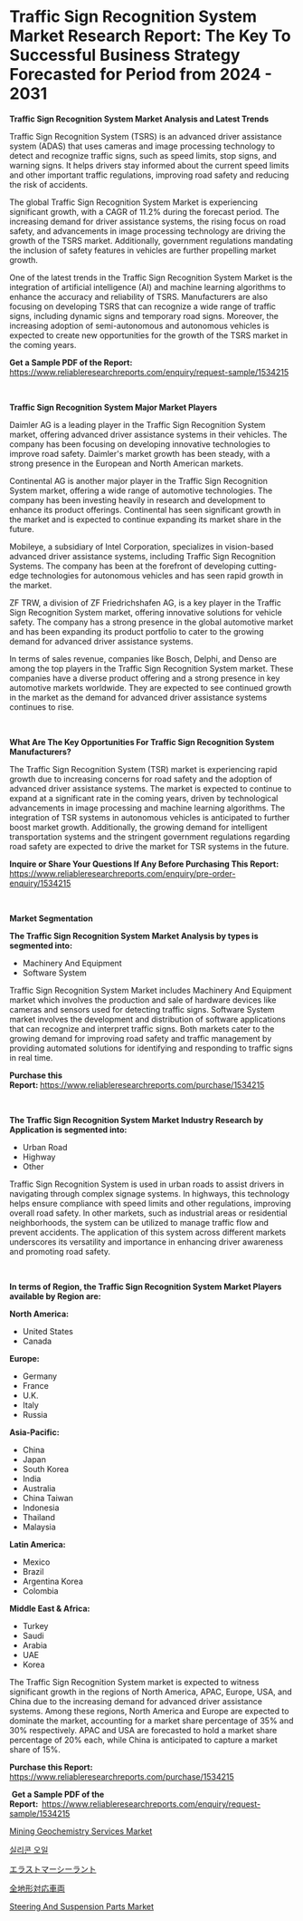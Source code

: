 <p><h1>Traffic Sign Recognition System Market Research Report: The Key To Successful Business Strategy Forecasted for Period from 2024 - 2031</h1></p><p><strong>Traffic Sign Recognition System Market Analysis and Latest Trends</strong></p>
<p><p>Traffic Sign Recognition System (TSRS) is an advanced driver assistance system (ADAS) that uses cameras and image processing technology to detect and recognize traffic signs, such as speed limits, stop signs, and warning signs. It helps drivers stay informed about the current speed limits and other important traffic regulations, improving road safety and reducing the risk of accidents.</p><p>The global Traffic Sign Recognition System Market is experiencing significant growth, with a CAGR of 11.2% during the forecast period. The increasing demand for driver assistance systems, the rising focus on road safety, and advancements in image processing technology are driving the growth of the TSRS market. Additionally, government regulations mandating the inclusion of safety features in vehicles are further propelling market growth.</p><p>One of the latest trends in the Traffic Sign Recognition System Market is the integration of artificial intelligence (AI) and machine learning algorithms to enhance the accuracy and reliability of TSRS. Manufacturers are also focusing on developing TSRS that can recognize a wide range of traffic signs, including dynamic signs and temporary road signs. Moreover, the increasing adoption of semi-autonomous and autonomous vehicles is expected to create new opportunities for the growth of the TSRS market in the coming years.</p></p>
<p><strong>Get a Sample PDF of the Report:&nbsp;</strong> <a href="https://www.reliableresearchreports.com/enquiry/request-sample/1534215">https://www.reliableresearchreports.com/enquiry/request-sample/1534215</a></p>
<p>&nbsp;</p>
<p><strong>Traffic Sign Recognition System Major Market Players</strong></p>
<p><p>Daimler AG is a leading player in the Traffic Sign Recognition System market, offering advanced driver assistance systems in their vehicles. The company has been focusing on developing innovative technologies to improve road safety. Daimler's market growth has been steady, with a strong presence in the European and North American markets.</p><p>Continental AG is another major player in the Traffic Sign Recognition System market, offering a wide range of automotive technologies. The company has been investing heavily in research and development to enhance its product offerings. Continental has seen significant growth in the market and is expected to continue expanding its market share in the future.</p><p>Mobileye, a subsidiary of Intel Corporation, specializes in vision-based advanced driver assistance systems, including Traffic Sign Recognition Systems. The company has been at the forefront of developing cutting-edge technologies for autonomous vehicles and has seen rapid growth in the market.</p><p>ZF TRW, a division of ZF Friedrichshafen AG, is a key player in the Traffic Sign Recognition System market, offering innovative solutions for vehicle safety. The company has a strong presence in the global automotive market and has been expanding its product portfolio to cater to the growing demand for advanced driver assistance systems.</p><p>In terms of sales revenue, companies like Bosch, Delphi, and Denso are among the top players in the Traffic Sign Recognition System market. These companies have a diverse product offering and a strong presence in key automotive markets worldwide. They are expected to see continued growth in the market as the demand for advanced driver assistance systems continues to rise.</p></p>
<p>&nbsp;</p>
<p><strong>What Are The Key Opportunities For Traffic Sign Recognition System Manufacturers?</strong></p>
<p><p>The Traffic Sign Recognition System (TSR) market is experiencing rapid growth due to increasing concerns for road safety and the adoption of advanced driver assistance systems. The market is expected to continue to expand at a significant rate in the coming years, driven by technological advancements in image processing and machine learning algorithms. The integration of TSR systems in autonomous vehicles is anticipated to further boost market growth. Additionally, the growing demand for intelligent transportation systems and the stringent government regulations regarding road safety are expected to drive the market for TSR systems in the future.</p></p>
<p><strong>Inquire or Share Your Questions If Any Before Purchasing This Report:</strong> <a href="https://www.reliableresearchreports.com/enquiry/pre-order-enquiry/1534215">https://www.reliableresearchreports.com/enquiry/pre-order-enquiry/1534215</a></p>
<p>&nbsp;</p>
<p><strong>Market Segmentation</strong></p>
<p><strong>The Traffic Sign Recognition System Market Analysis by types is segmented into:</strong></p>
<p><ul><li>Machinery And Equipment</li><li>Software System</li></ul></p>
<p><p>Traffic Sign Recognition System Market includes Machinery And Equipment market which involves the production and sale of hardware devices like cameras and sensors used for detecting traffic signs. Software System market involves the development and distribution of software applications that can recognize and interpret traffic signs. Both markets cater to the growing demand for improving road safety and traffic management by providing automated solutions for identifying and responding to traffic signs in real time.</p></p>
<p><strong>Purchase this Report:&nbsp;</strong><a href="https://www.reliableresearchreports.com/purchase/1534215">https://www.reliableresearchreports.com/purchase/1534215</a></p>
<p>&nbsp;</p>
<p><strong>The Traffic Sign Recognition System Market Industry Research by Application is segmented into:</strong></p>
<p><ul><li>Urban Road</li><li>Highway</li><li>Other</li></ul></p>
<p><p>Traffic Sign Recognition System is used in urban roads to assist drivers in navigating through complex signage systems. In highways, this technology helps ensure compliance with speed limits and other regulations, improving overall road safety. In other markets, such as industrial areas or residential neighborhoods, the system can be utilized to manage traffic flow and prevent accidents. The application of this system across different markets underscores its versatility and importance in enhancing driver awareness and promoting road safety.</p></p>
<p>&nbsp;</p>
<p><strong>In terms of Region, the Traffic Sign Recognition System Market Players available by Region are:</strong></p>
<p>
    <p> <strong> North America: </strong>
        <ul>
            <li>United States</li>
            <li>Canada</li>
        </ul>
        </p> 
    <p> <strong> Europe: </strong>
        <ul>
            <li>Germany</li>
            <li>France</li>
            <li>U.K.</li>
            <li>Italy</li>
            <li>Russia</li>
        </ul>
        </p> 
    <p> <strong> Asia-Pacific: </strong>
        <ul>
            <li>China</li>
            <li>Japan</li>
            <li>South Korea</li>
            <li>India</li>
            <li>Australia</li>
            <li>China Taiwan</li>
            <li>Indonesia</li>
            <li>Thailand</li>
            <li>Malaysia</li>
        </ul>
        </p> 
    <p> <strong> Latin America: </strong>
        <ul>
            <li>Mexico</li>
            <li>Brazil</li>
            <li>Argentina Korea</li>
            <li>Colombia</li>
        </ul>
        </p> 
    <p> <strong> Middle East & Africa: </strong>
        <ul>
            <li>Turkey</li>
            <li>Saudi</li>
            <li>Arabia</li>
            <li>UAE</li>
            <li>Korea</li>
        </ul>
    </p>
    </p>
<p><p>The Traffic Sign Recognition System market is expected to witness significant growth in the regions of North America, APAC, Europe, USA, and China due to the increasing demand for advanced driver assistance systems. Among these regions, North America and Europe are expected to dominate the market, accounting for a market share percentage of 35% and 30% respectively. APAC and USA are forecasted to hold a market share percentage of 20% each, while China is anticipated to capture a market share of 15%.</p></p>
<p><strong>Purchase this Report: </strong><a href="https://www.reliableresearchreports.com/purchase/1534215">https://www.reliableresearchreports.com/purchase/1534215</a></p>
<p>&nbsp;<strong>Get a Sample PDF of the Report:&nbsp;&nbsp;</strong><a href="https://www.reliableresearchreports.com/enquiry/request-sample/1534215">https://www.reliableresearchreports.com/enquiry/request-sample/1534215</a></p>
<p><strong></strong></p>
<p><p><a href="https://issuu.com/reportprime-2/docs/mining-geochemistry-services-market-size-2030.pptx">Mining Geochemistry Services Market</a></p><p><a href="https://github.com/vsn7qpua81q/Market-Research-Report-List-1/blob/main/4822257187755.md">실리콘 오일</a></p><p><a href="https://github.com/adcxff01450218/Market-Research-Report-List-1/blob/main/4374598187820.md">エラストマーシーラント</a></p><p><a href="https://github.com/xnljig2898992/Market-Research-Report-List-1/blob/main/8573757187819.md">全地形対応車両</a></p><p><a href="https://github.com/sonuprakash1/Market-Research-Report-List-1/blob/main/steering-and-suspension-parts-market.md">Steering And Suspension Parts Market</a></p></p>